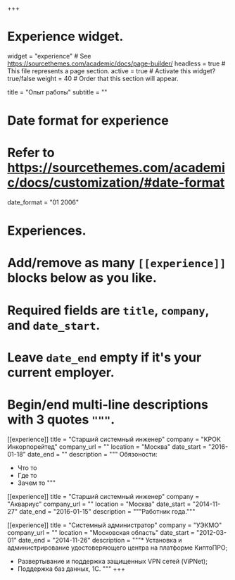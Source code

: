 +++
# Experience widget.
widget = "experience"  # See https://sourcethemes.com/academic/docs/page-builder/
headless = true  # This file represents a page section.
active = true  # Activate this widget? true/false
weight = 40  # Order that this section will appear.

title = "Опыт работы"
subtitle = ""

# Date format for experience
#   Refer to https://sourcethemes.com/academic/docs/customization/#date-format
date_format = "01 2006"

# Experiences.
#   Add/remove as many `[[experience]]` blocks below as you like.
#   Required fields are `title`, `company`, and `date_start`.
#   Leave `date_end` empty if it's your current employer.
#   Begin/end multi-line descriptions with 3 quotes `"""`.
[[experience]]
  title = "Старший системный инженер"
  company = "КРОК Инкорпорейтед"
  company_url = ""
  location = "Москва"
  date_start = "2016-01-18"
  date_end = ""
  description = """
  Обязоности:
  
  * Что то
  * Где то
  * Зачем то
  """

[[experience]]
  title = "Старший системный инженер"
  company = "Аквариус"
  company_url = ""
  location = "Москва"
  date_start = "2014-11-27"
  date_end = "2016-01-15"
  description = """Работник года."""

[[experience]]
  title = "Системный администратор"
  company = "УЭКМО"
  company_url = ""
  location = "Московская область"
  date_start = "2012-03-01"
  date_end = "2014-11-26"
  description = """* Установка и администрирование удостоверяющего центра на платформе КиптоПРО;
* Развертывание и поддержка защищенных VPN сетей (ViPNet);
* Поддержка баз данных, 1С.
"""
+++
